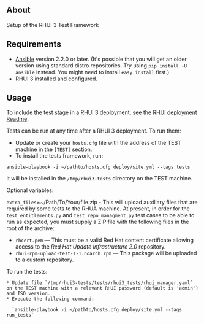 About
---------------
Setup of the RHUI 3 Test Framework

Requirements
---------------
* [Ansible](http://docs.ansible.com/ansible/intro_installation.html#latest-release-via-yum) version 2.2.0 or later. (It's possible that you will get an older version using standard distro repositories. Try using `pip install -U ansible` instead. You might need to install `easy_install` first.)
* RHUI 3 installed and configured.

Usage
--------
  To include the test stage in a RHUI 3 deployment, see the [RHUI deployment Readme](https://github.com/RedHatQE/rhui3-automation/blob/master/deploy/README.md).
  
  Tests can be run at any time after a RHUI 3 deployment. To run them:

  * Update or create your `hosts.cfg` file with the address of the TEST machine in the `[TEST]` section.
  * To install the tests framework, run:
  
  `ansible-playbook -i ~/pathto/hosts.cfg deploy/site.yml --tags tests`

It will be installed in the `/tmp/rhui3-tests` directory on the TEST machine.

Optional variables:

`extra_files`=~/Path/To/Your/file.zip - This will upload auxiliary files that are required by some tests to the RHUA machine. At present, in order for the `test_entitlements.py` and `test_repo_managment.py` test cases to be able to run as expected, you must supply a ZIP file with the following files in the root of the archive:

  * `rhcert.pem` — This must be a valid Red Hat content certificate allowing access to the *Red Hat Update Infrastructure 2.0* repository.
  * `rhui-rpm-upload-test-1-1.noarch.rpm` — This package will be uploaded to a custom repository.

To run the tests:

    * Update file `/tmp/rhui3-tests/tests/rhui3_tests/rhui_manager.yaml` on the TEST machine with a relevant RHUI password (default is 'admin') and ISO version.
    * Execute the following command:
  
      `ansible-playbook -i ~/pathto/hosts.cfg deploy/site.yml --tags run_tests`

